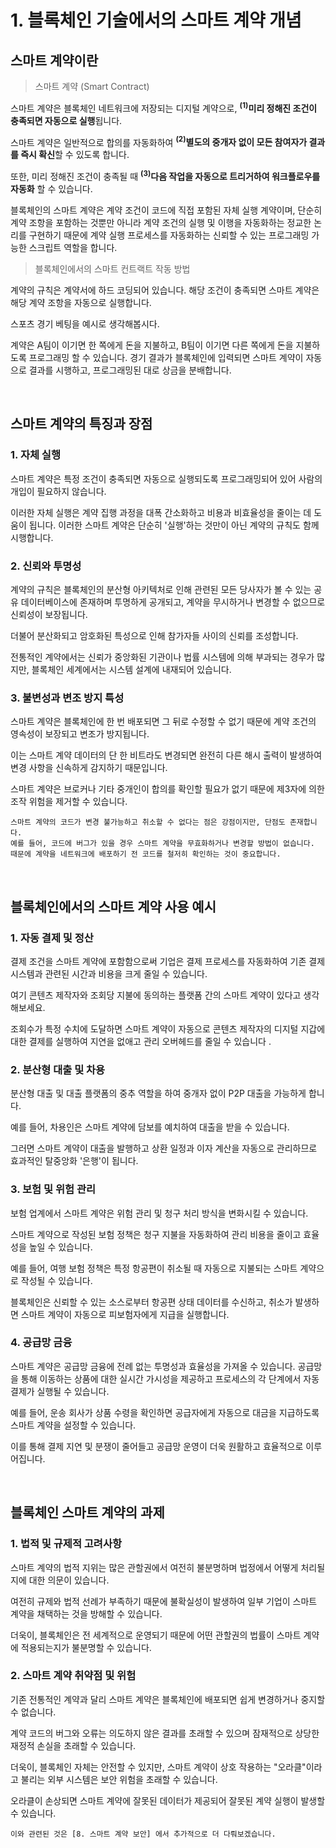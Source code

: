 # 1. 블록체인 기술에서의 스마트 계약 개념

## 스마트 계약이란

> 스마트 계약 (Smart Contract)

스마트 계약은 블록체인 네트워크에 저장되는 디지털 계약으로, **<sup>(1)</sup>미리 정해진 조건이 충족되면 자동으로 실행**됩니다.

스마트 계약은 일반적으로 합의를 자동화하여 **<sup>(2)</sup>별도의 중개자 없이 모든 참여자가 결과를 즉시 확신**할 수 있도록 합니다.

또한, 미리 정해진 조건이 충족될 때 **<sup>(3)</sup>다음 작업을 자동으로 트리거하여 워크플로우를 자동화** 할 수 있습니다.

블록체인의 스마트 계약은 계약 조건이 코드에 직접 포함된 자체 실행 계약이며, 단순히 계약 조항을 포함하는 것뿐만 아니라 계약 조건의 실행 및 이행을 자동화하는 정교한 논리를 구현하기 때문에 계약 실행 프로세스를 자동화하는 신뢰할 수 있는 프로그래밍 가능한 스크립트 역할을 합니다.


> 블록체인에서의 스마트 컨트랙트 작동 방법

계약의 규칙은 계약서에 하드 코딩되어 있습니다. 해당 조건이 충족되면 스마트 계약은 해당 계약 조항을 자동으로 실행합니다.

스포츠 경기 베팅을 예시로 생각해봅시다.

계약은 A팀이 이기면 한 쪽에게 돈을 지불하고, B팀이 이기면 다른 쪽에게 돈을 지불하도록 프로그래밍 할 수 있습니다. 경기 결과가 블록체인에 입력되면 스마트 계약이 자동으로 결과를 시행하고, 프로그래밍된 대로 상금을 분배합니다.

<br/>

## 스마트 계약의 특징과 장점

### 1. 자체 실행
스마트 계약은 특정 조건이 충족되면 자동으로 실행되도록 프로그래밍되어 있어 사람의 개입이 필요하지 않습니다.

이러한 자체 실행은 계약 집행 과정을 대폭 간소화하고 비용과 비효율성을 줄이는 데 도움이 됩니다. 이러한 스마트 계약은 단순히 '실행'하는 것만이 아닌 계약의 규칙도 함께 시행합니다.

### 2. 신뢰와 투명성
계약의 규칙은 블록체인의 분산형 아키텍처로 인해 관련된 모든 당사자가 볼 수 있는 공유 데이터베이스에 존재하며 투명하게 공개되고, 계약을 무시하거나 변경할 수 없으므로 신뢰성이 보장됩니다.

더불어 분산화되고 암호화된 특성으로 인해 참가자들 사이의 신뢰를 조성합니다.

전통적인 계약에서는 신뢰가 중앙화된 기관이나 법률 시스템에 의해 부과되는 경우가 많지만, 블록체인 세계에서는 시스템 설계에 내재되어 있습니다.

### 3. 불변성과 변조 방지 특성
스마트 계약은 블록체인에 한 번 배포되면 그 뒤로 수정할 수 없기 때문에 계약 조건의 영속성이 보장되고 변조가 방지됩니다.

이는 스마트 계약 데이터의 단 한 비트라도 변경되면 완전히 다른 해시 출력이 발생하여 변경 사항을 신속하게 감지하기 때문입니다.

스마트 계약은 브로커나 기타 중개인이 합의를 확인할 필요가 없기 때문에 제3자에 의한 조작 위험을 제거할 수 있습니다.

```
스마트 계약의 코드가 변경 불가능하고 취소할 수 없다는 점은 강점이지만, 단점도 존재합니다.
예를 들어, 코드에 버그가 있을 경우 스마트 계약을 무효화하거나 변경할 방법이 없습니다. 때문에 계약을 네트워크에 배포하기 전 코드를 철저히 확인하는 것이 중요합니다.
```

<br/>

## 블록체인에서의 스마트 계약 사용 예시

### 1. 자동 결제 및 정산
결제 조건을 스마트 계약에 포함함으로써 기업은 결제 프로세스를 자동화하여 기존 결제 시스템과 관련된 시간과 비용을 크게 줄일 수 있습니다.

여기 콘텐츠 제작자와 조회당 지불에 동의하는 플랫폼 간의 스마트 계약이 있다고 생각해보세요.

조회수가 특정 수치에 도달하면 스마트 계약이 자동으로 콘텐츠 제작자의 디지털 지갑에 대한 결제를 실행하여 지연을 없애고 관리 오버헤드를 줄일 수 있습니다 .

### 2. 분산형 대출 및 차용
분산형 대출 및 대출 플랫폼의 중추 역할을 하여 중개자 없이 P2P 대출을 가능하게 합니다.

예를 들어, 차용인은 스마트 계약에 담보를 예치하여 대출을 받을 수 있습니다.

그러면 스마트 계약이 대출을 발행하고 상환 일정과 이자 계산을 자동으로 관리하므로 효과적인 탈중앙화 '은행'이 됩니다.

### 3. 보험 및 위험 관리
보험 업계에서 스마트 계약은 위험 관리 및 청구 처리 방식을 변화시킬 수 있습니다.

스마트 계약으로 작성된 보험 정책은 청구 지불을 자동화하여 관리 비용을 줄이고 효율성을 높일 수 있습니다.

예를 들어, 여행 보험 정책은 특정 항공편이 취소될 때 자동으로 지불되는 스마트 계약으로 작성될 수 있습니다.

블록체인은 신뢰할 수 있는 소스로부터 항공편 상태 데이터를 수신하고, 취소가 발생하면 스마트 계약이 자동으로 피보험자에게 지급을 실행합니다.

### 4. 공급망 금융
스마트 계약은 공급망 금융에 전례 없는 투명성과 효율성을 가져올 수 있습니다. 공급망을 통해 이동하는 상품에 대한 실시간 가시성을 제공하고 프로세스의 각 단계에서 자동 결제가 실행될 수 있습니다.

예를 들어, 운송 회사가 상품 수령을 확인하면 공급자에게 자동으로 대금을 지급하도록 스마트 계약을 설정할 수 있습니다.

이를 통해 결제 지연 및 분쟁이 줄어들고 공급망 운영이 더욱 원활하고 효율적으로 이루어집니다.

<br/>

## 블록체인 스마트 계약의 과제

### 1. 법적 및 규제적 고려사항
스마트 계약의 법적 지위는 많은 관할권에서 여전히 불분명하며 법정에서 어떻게 처리될지에 대한 의문이 있습니다.

여전히 규제와 법적 선례가 부족하기 때문에 불확실성이 발생하여 일부 기업이 스마트 계약을 채택하는 것을 방해할 수 있습니다.

더욱이, 블록체인은 전 세계적으로 운영되기 때문에 어떤 관할권의 법률이 스마트 계약에 적용되는지가 불분명할 수 있습니다.

### 2. 스마트 계약 취약점 및 위험
기존 전통적인 계약과 달리 스마트 계약은 블록체인에 배포되면 쉽게 변경하거나 중지할 수 없습니다.

계약 코드의 버그와 오류는 의도하지 않은 결과를 초래할 수 있으며 잠재적으로 상당한 재정적 손실을 초래할 수 있습니다.

더욱이, 블록체인 자체는 안전할 수 있지만, 스마트 계약이 상호 작용하는 "오라클"이라고 불리는 외부 시스템은 보안 위험을 초래할 수 있습니다.

오라클이 손상되면 스마트 계약에 잘못된 데이터가 제공되어 잘못된 계약 실행이 발생할 수 있습니다.

```
이와 관련된 것은 [8. 스마트 계약 보안] 에서 추가적으로 더 다뤄보겠습니다.
```